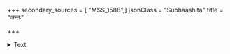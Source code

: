 +++
secondary_sources = [ "MSS_1588",]
jsonClass = "Subhaashita"
title = "अन्तः"

+++

<details><summary>Text</summary>

अन्तः क्रोधोज्जिहानज्वलनभवशिखाकारजिह्वावलीढ- प्रौढब्रह्माण्डभाण्डः पृथुभुवनगुहागर्भगम्भीरनादः।  
दृप्यत्पारीन्द्रमूर्तिर्मुरजिदवतु वः सुप्रभामण्डलीभिः कुर्वन्निर्धूमधूमध्वजनिचितमिव व्योम रोमच्छटानाम्॥
</details>

